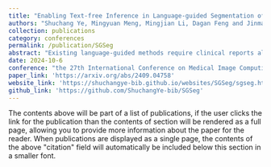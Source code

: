```yaml
---
title: "Enabling Text-free Inference in Language-guided Segmentation of Chest X-rays via Self-guidance"
authors: "Shuchang Ye, Mingyuan Meng, Mingjian Li, Dagan Feng and Jinman Kim"
collection: publications
category: conferences
permalink: /publication/SGSeg
abstract: "Existing language-guided methods require clinical reports alongside the images, and hence, they are not applicable for use in image segmentation in a decision support context, but rather limited to retrospective image analysis after clinical reporting has been completed. In this study, we propose a self-guided segmentation framework (SGSeg) that leverages language guidance for training (multi-modal) while enabling text-free inference (uni-modal), which is the first that enables text-free inference in language-guided segmentation."
date: 2024-10-6
conference: "the 27th International Conference on Medical Image Computing and Computer Assisted Intervention (MICCAI 2024)"
paper_link: 'https://arxiv.org/abs/2409.04758'
website_link: 'https://shuchangye-bib.github.io/websites/SGSeg/sgseg.html'
github_link: 'https://github.com/ShuchangYe-bib/SGSeg'
---
```


The contents above will be part of a list of publications, if the user clicks the link for the publication than the contents of section will be rendered as a full page, allowing you to provide more information about the paper for the reader. When publications are displayed as a single page, the contents of the above "citation" field will automatically be included below this section in a smaller font.